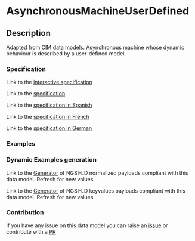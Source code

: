 # AsynchronousMachineUserDefined

## Description 

Adapted from CIM data models. Asynchronous machine whose dynamic behaviour is described by a user-defined model.
### Specification

Link to the [interactive specification](https://swagger.lab.fiware.org/?url=https://smart-data-models.github.io/dataModel.EnergyCIM/AsynchronousMachineUserDefined/swagger.yaml)

Link to the [specification](https://smart-data-models.github.io/dataModel.EnergyCIM/AsynchronousMachineUserDefined/doc/spec.md)

Link to the [specification in Spanish](https://smart-data-models.github.io/dataModel.EnergyCIM/AsynchronousMachineUserDefined/doc/spec_ES.md)

Link to the [specification in French](https://smart-data-models.github.io/dataModel.EnergyCIM/AsynchronousMachineUserDefined/doc/spec_FR.md)

Link to the [specification in German](https://smart-data-models.github.io/dataModel.EnergyCIM/AsynchronousMachineUserDefined/doc/spec_DE.md)
### Examples
### Dynamic Examples generation

Link to the [Generator](https://smartdatamodels.org/extra/ngsi-ld_generator_v0.92.php?schemaUrl=https://raw.githubusercontent.com/smart-data-models/dataModel.EnergyCIM/master/AsynchronousMachineUserDefined/schema.json&email=info@smartdatamodels.org) of NGSI-LD normalized payloads compliant with this data model. Refresh for new values

Link to the [Generator](https://smartdatamodels.org/extra/ngsi-ld_generator_keyvalues_v0.92.php?schemaUrl=https://raw.githubusercontent.com/smart-data-models/dataModel.EnergyCIM/master/AsynchronousMachineUserDefined/schema.json&email=info@smartdatamodels.org) of NGSI-LD keyvalues payloads compliant with this data model. Refresh for new values
### Contribution

 If you have any issue on this data model you can raise an [issue](https://github.com/smart-data-models/dataModel.EnergyCIM/issues)  or contribute with a [PR](https://github.com/smart-data-models/dataModel.EnergyCIM/pulls)